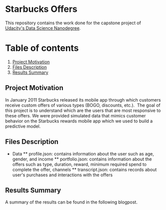 # Starbucks Offers

This repository contains the work done for the capstone project of [Udacity's Data Science Nanodegree](https://classroom.udacity.com/nanodegrees/nd025/). 
# Table of contents
1. [Project Motivation](#motivation)
2. [Files Description](#files)
3. [Results Summary](#results)


## Project Motivation <a name='motivation'></a>
In January 2011 Starbucks released its mobile app through which customers receive custom offers of various types (BOGO, discounts, etc.). 
The goal of this project is to understand which are the users that are most responsive to these offers. We were provided simulated data that mimics customer behavior on the Starbucks rewards mobile app which we used to build a predictive model.

## Files Description <a name='files'></a>
* Data
** profile.json: contains information about the user such as age, gender, and income
** portfolio.json: contains information about the offers such as type, duration, reward, minimum required spend to complete the offer, channels
** transcript.json: contains records about user's purchases and interactions with the offers

## Results Summary <a name='results'></a>
A summary of the results can be found in the following blogpost.

 

